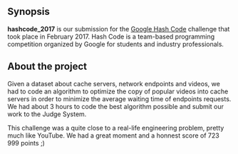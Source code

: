 ## Synopsis

**hashcode_2017** is our submission for the [Google Hash Code](https://hashcode.withgoogle.com/) challenge that took place in February 2017. Hash Code is a team-based programming competition organized by Google for students and industry professionals.

## About the project

Given a dataset about cache servers, network endpoints and videos, we had to code an algorithm to optimize the copy of popular videos into cache servers in order to minimize the average waiting time of endpoints requests. We had about 3 hours to code the best algorithm possible and submit our work to the Judge System. 

This challenge was a quite close to a real-life engineering problem, pretty much like YouTube. We had a great moment and a honnest score of 723 999 points ;)
